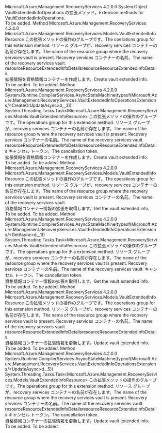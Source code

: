 <Type Name="VaultExtendedInfoOperationsExtensions" FullName="Microsoft.Azure.Management.RecoveryServices.VaultExtendedInfoOperationsExtensions">
  <TypeSignature Language="C#" Value="public static class VaultExtendedInfoOperationsExtensions" />
  <TypeSignature Language="ILAsm" Value=".class public auto ansi abstract sealed beforefieldinit VaultExtendedInfoOperationsExtensions extends System.Object" />
  <TypeSignature Language="DocId" Value="T:Microsoft.Azure.Management.RecoveryServices.VaultExtendedInfoOperationsExtensions" />
  <TypeSignature Language="VB.NET" Value="Public Module VaultExtendedInfoOperationsExtensions" />
  <TypeSignature Language="F#" Value="type VaultExtendedInfoOperationsExtensions = class" />
  <AssemblyInfo>
    <AssemblyName>Microsoft.Azure.Management.RecoveryServices</AssemblyName>
    <AssemblyVersion>4.2.0.0</AssemblyVersion>
  </AssemblyInfo>
  <Base>
    <BaseTypeName>System.Object</BaseTypeName>
  </Base>
  <Interfaces />
  <Docs>
    <summary>
            <span data-ttu-id="3a39e-101">VaultExtendedInfoOperations の拡張メソッド。</span><span class="sxs-lookup"><span data-stu-id="3a39e-101">Extension methods for VaultExtendedInfoOperations.</span></span>
            </summary>
    <remarks>To be added.</remarks>
  </Docs>
  <Members>
    <Member MemberName="CreateOrUpdate">
      <MemberSignature Language="C#" Value="public static Microsoft.Azure.Management.RecoveryServices.Models.VaultExtendedInfoResource CreateOrUpdate (this Microsoft.Azure.Management.RecoveryServices.IVaultExtendedInfoOperations operations, string resourceGroupName, string vaultName, Microsoft.Azure.Management.RecoveryServices.Models.VaultExtendedInfoResource resourceResourceExtendedInfoDetails);" />
      <MemberSignature Language="ILAsm" Value=".method public static hidebysig class Microsoft.Azure.Management.RecoveryServices.Models.VaultExtendedInfoResource CreateOrUpdate(class Microsoft.Azure.Management.RecoveryServices.IVaultExtendedInfoOperations operations, string resourceGroupName, string vaultName, class Microsoft.Azure.Management.RecoveryServices.Models.VaultExtendedInfoResource resourceResourceExtendedInfoDetails) cil managed" />
      <MemberSignature Language="DocId" Value="M:Microsoft.Azure.Management.RecoveryServices.VaultExtendedInfoOperationsExtensions.CreateOrUpdate(Microsoft.Azure.Management.RecoveryServices.IVaultExtendedInfoOperations,System.String,System.String,Microsoft.Azure.Management.RecoveryServices.Models.VaultExtendedInfoResource)" />
      <MemberSignature Language="VB.NET" Value="&lt;Extension()&gt;&#xA;Public Function CreateOrUpdate (operations As IVaultExtendedInfoOperations, resourceGroupName As String, vaultName As String, resourceResourceExtendedInfoDetails As VaultExtendedInfoResource) As VaultExtendedInfoResource" />
      <MemberSignature Language="F#" Value="static member CreateOrUpdate : Microsoft.Azure.Management.RecoveryServices.IVaultExtendedInfoOperations * string * string * Microsoft.Azure.Management.RecoveryServices.Models.VaultExtendedInfoResource -&gt; Microsoft.Azure.Management.RecoveryServices.Models.VaultExtendedInfoResource" Usage="Microsoft.Azure.Management.RecoveryServices.VaultExtendedInfoOperationsExtensions.CreateOrUpdate (operations, resourceGroupName, vaultName, resourceResourceExtendedInfoDetails)" />
      <MemberType>Method</MemberType>
      <AssemblyInfo>
        <AssemblyName>Microsoft.Azure.Management.RecoveryServices</AssemblyName>
        <AssemblyVersion>4.2.0.0</AssemblyVersion>
      </AssemblyInfo>
      <ReturnValue>
        <ReturnType>Microsoft.Azure.Management.RecoveryServices.Models.VaultExtendedInfoResource</ReturnType>
      </ReturnValue>
      <Parameters>
        <Parameter Name="operations" Type="Microsoft.Azure.Management.RecoveryServices.IVaultExtendedInfoOperations" RefType="this" />
        <Parameter Name="resourceGroupName" Type="System.String" />
        <Parameter Name="vaultName" Type="System.String" />
        <Parameter Name="resourceResourceExtendedInfoDetails" Type="Microsoft.Azure.Management.RecoveryServices.Models.VaultExtendedInfoResource" />
      </Parameters>
      <Docs>
        <param name="operations">
            <span data-ttu-id="3a39e-102">この拡張メソッドの操作のグループです。</span><span class="sxs-lookup"><span data-stu-id="3a39e-102">The operations group for this extension method.</span></span>
            </param>
        <param name="resourceGroupName">
            <span data-ttu-id="3a39e-103">リソース グループが、recovery services コンテナーの名前が存在します。</span><span class="sxs-lookup"><span data-stu-id="3a39e-103">The name of the resource group where the recovery services vault is present.</span></span>
            </param>
        <param name="vaultName">
            <span data-ttu-id="3a39e-104">Recovery services コンテナーの名前。</span><span class="sxs-lookup"><span data-stu-id="3a39e-104">The name of the recovery services vault.</span></span>
            </param>
        <param name="resourceResourceExtendedInfoDetails">
            <span data-ttu-id="3a39e-105">resourceResourceExtendedInfoDetails</span><span class="sxs-lookup"><span data-stu-id="3a39e-105">resourceResourceExtendedInfoDetails</span></span>
            </param>
        <summary>
            <span data-ttu-id="3a39e-106">拡張情報を資格情報コンテナーを作成します。</span><span class="sxs-lookup"><span data-stu-id="3a39e-106">Create vault extended info.</span></span>
            </summary>
        <returns>To be added.</returns>
        <remarks>To be added.</remarks>
      </Docs>
    </Member>
    <Member MemberName="CreateOrUpdateAsync">
      <MemberSignature Language="C#" Value="public static System.Threading.Tasks.Task&lt;Microsoft.Azure.Management.RecoveryServices.Models.VaultExtendedInfoResource&gt; CreateOrUpdateAsync (this Microsoft.Azure.Management.RecoveryServices.IVaultExtendedInfoOperations operations, string resourceGroupName, string vaultName, Microsoft.Azure.Management.RecoveryServices.Models.VaultExtendedInfoResource resourceResourceExtendedInfoDetails, System.Threading.CancellationToken cancellationToken = null);" />
      <MemberSignature Language="ILAsm" Value=".method public static hidebysig class System.Threading.Tasks.Task`1&lt;class Microsoft.Azure.Management.RecoveryServices.Models.VaultExtendedInfoResource&gt; CreateOrUpdateAsync(class Microsoft.Azure.Management.RecoveryServices.IVaultExtendedInfoOperations operations, string resourceGroupName, string vaultName, class Microsoft.Azure.Management.RecoveryServices.Models.VaultExtendedInfoResource resourceResourceExtendedInfoDetails, valuetype System.Threading.CancellationToken cancellationToken) cil managed" />
      <MemberSignature Language="DocId" Value="M:Microsoft.Azure.Management.RecoveryServices.VaultExtendedInfoOperationsExtensions.CreateOrUpdateAsync(Microsoft.Azure.Management.RecoveryServices.IVaultExtendedInfoOperations,System.String,System.String,Microsoft.Azure.Management.RecoveryServices.Models.VaultExtendedInfoResource,System.Threading.CancellationToken)" />
      <MemberSignature Language="F#" Value="static member CreateOrUpdateAsync : Microsoft.Azure.Management.RecoveryServices.IVaultExtendedInfoOperations * string * string * Microsoft.Azure.Management.RecoveryServices.Models.VaultExtendedInfoResource * System.Threading.CancellationToken -&gt; System.Threading.Tasks.Task&lt;Microsoft.Azure.Management.RecoveryServices.Models.VaultExtendedInfoResource&gt;" Usage="Microsoft.Azure.Management.RecoveryServices.VaultExtendedInfoOperationsExtensions.CreateOrUpdateAsync (operations, resourceGroupName, vaultName, resourceResourceExtendedInfoDetails, cancellationToken)" />
      <MemberType>Method</MemberType>
      <AssemblyInfo>
        <AssemblyName>Microsoft.Azure.Management.RecoveryServices</AssemblyName>
        <AssemblyVersion>4.2.0.0</AssemblyVersion>
      </AssemblyInfo>
      <Attributes>
        <Attribute>
          <AttributeName>System.Runtime.CompilerServices.AsyncStateMachine(typeof(Microsoft.Azure.Management.RecoveryServices.VaultExtendedInfoOperationsExtensions/&lt;CreateOrUpdateAsync&gt;d__3))</AttributeName>
        </Attribute>
      </Attributes>
      <ReturnValue>
        <ReturnType>System.Threading.Tasks.Task&lt;Microsoft.Azure.Management.RecoveryServices.Models.VaultExtendedInfoResource&gt;</ReturnType>
      </ReturnValue>
      <Parameters>
        <Parameter Name="operations" Type="Microsoft.Azure.Management.RecoveryServices.IVaultExtendedInfoOperations" RefType="this" />
        <Parameter Name="resourceGroupName" Type="System.String" />
        <Parameter Name="vaultName" Type="System.String" />
        <Parameter Name="resourceResourceExtendedInfoDetails" Type="Microsoft.Azure.Management.RecoveryServices.Models.VaultExtendedInfoResource" />
        <Parameter Name="cancellationToken" Type="System.Threading.CancellationToken" />
      </Parameters>
      <Docs>
        <param name="operations">
            <span data-ttu-id="3a39e-107">この拡張メソッドの操作のグループです。</span><span class="sxs-lookup"><span data-stu-id="3a39e-107">The operations group for this extension method.</span></span>
            </param>
        <param name="resourceGroupName">
            <span data-ttu-id="3a39e-108">リソース グループが、recovery services コンテナーの名前が存在します。</span><span class="sxs-lookup"><span data-stu-id="3a39e-108">The name of the resource group where the recovery services vault is present.</span></span>
            </param>
        <param name="vaultName">
            <span data-ttu-id="3a39e-109">Recovery services コンテナーの名前。</span><span class="sxs-lookup"><span data-stu-id="3a39e-109">The name of the recovery services vault.</span></span>
            </param>
        <param name="resourceResourceExtendedInfoDetails">
            <span data-ttu-id="3a39e-110">resourceResourceExtendedInfoDetails</span><span class="sxs-lookup"><span data-stu-id="3a39e-110">resourceResourceExtendedInfoDetails</span></span>
            </param>
        <param name="cancellationToken">
            <span data-ttu-id="3a39e-111">キャンセル トークン。</span><span class="sxs-lookup"><span data-stu-id="3a39e-111">The cancellation token.</span></span>
            </param>
        <summary>
            <span data-ttu-id="3a39e-112">拡張情報を資格情報コンテナーを作成します。</span><span class="sxs-lookup"><span data-stu-id="3a39e-112">Create vault extended info.</span></span>
            </summary>
        <returns>To be added.</returns>
        <remarks>To be added.</remarks>
      </Docs>
    </Member>
    <Member MemberName="Get">
      <MemberSignature Language="C#" Value="public static Microsoft.Azure.Management.RecoveryServices.Models.VaultExtendedInfoResource Get (this Microsoft.Azure.Management.RecoveryServices.IVaultExtendedInfoOperations operations, string resourceGroupName, string vaultName);" />
      <MemberSignature Language="ILAsm" Value=".method public static hidebysig class Microsoft.Azure.Management.RecoveryServices.Models.VaultExtendedInfoResource Get(class Microsoft.Azure.Management.RecoveryServices.IVaultExtendedInfoOperations operations, string resourceGroupName, string vaultName) cil managed" />
      <MemberSignature Language="DocId" Value="M:Microsoft.Azure.Management.RecoveryServices.VaultExtendedInfoOperationsExtensions.Get(Microsoft.Azure.Management.RecoveryServices.IVaultExtendedInfoOperations,System.String,System.String)" />
      <MemberSignature Language="VB.NET" Value="&lt;Extension()&gt;&#xA;Public Function Get (operations As IVaultExtendedInfoOperations, resourceGroupName As String, vaultName As String) As VaultExtendedInfoResource" />
      <MemberSignature Language="F#" Value="static member Get : Microsoft.Azure.Management.RecoveryServices.IVaultExtendedInfoOperations * string * string -&gt; Microsoft.Azure.Management.RecoveryServices.Models.VaultExtendedInfoResource" Usage="Microsoft.Azure.Management.RecoveryServices.VaultExtendedInfoOperationsExtensions.Get (operations, resourceGroupName, vaultName)" />
      <MemberType>Method</MemberType>
      <AssemblyInfo>
        <AssemblyName>Microsoft.Azure.Management.RecoveryServices</AssemblyName>
        <AssemblyVersion>4.2.0.0</AssemblyVersion>
      </AssemblyInfo>
      <ReturnValue>
        <ReturnType>Microsoft.Azure.Management.RecoveryServices.Models.VaultExtendedInfoResource</ReturnType>
      </ReturnValue>
      <Parameters>
        <Parameter Name="operations" Type="Microsoft.Azure.Management.RecoveryServices.IVaultExtendedInfoOperations" RefType="this" />
        <Parameter Name="resourceGroupName" Type="System.String" />
        <Parameter Name="vaultName" Type="System.String" />
      </Parameters>
      <Docs>
        <param name="operations">
            <span data-ttu-id="3a39e-113">この拡張メソッドの操作のグループです。</span><span class="sxs-lookup"><span data-stu-id="3a39e-113">The operations group for this extension method.</span></span>
            </param>
        <param name="resourceGroupName">
            <span data-ttu-id="3a39e-114">リソース グループが、recovery services コンテナーの名前が存在します。</span><span class="sxs-lookup"><span data-stu-id="3a39e-114">The name of the resource group where the recovery services vault is present.</span></span>
            </param>
        <param name="vaultName">
            <span data-ttu-id="3a39e-115">Recovery services コンテナーの名前。</span><span class="sxs-lookup"><span data-stu-id="3a39e-115">The name of the recovery services vault.</span></span>
            </param>
        <summary>
            <span data-ttu-id="3a39e-116">資格情報コンテナー情報の拡張を取得します。</span><span class="sxs-lookup"><span data-stu-id="3a39e-116">Get the vault extended info.</span></span>
            </summary>
        <returns>To be added.</returns>
        <remarks>To be added.</remarks>
      </Docs>
    </Member>
    <Member MemberName="GetAsync">
      <MemberSignature Language="C#" Value="public static System.Threading.Tasks.Task&lt;Microsoft.Azure.Management.RecoveryServices.Models.VaultExtendedInfoResource&gt; GetAsync (this Microsoft.Azure.Management.RecoveryServices.IVaultExtendedInfoOperations operations, string resourceGroupName, string vaultName, System.Threading.CancellationToken cancellationToken = null);" />
      <MemberSignature Language="ILAsm" Value=".method public static hidebysig class System.Threading.Tasks.Task`1&lt;class Microsoft.Azure.Management.RecoveryServices.Models.VaultExtendedInfoResource&gt; GetAsync(class Microsoft.Azure.Management.RecoveryServices.IVaultExtendedInfoOperations operations, string resourceGroupName, string vaultName, valuetype System.Threading.CancellationToken cancellationToken) cil managed" />
      <MemberSignature Language="DocId" Value="M:Microsoft.Azure.Management.RecoveryServices.VaultExtendedInfoOperationsExtensions.GetAsync(Microsoft.Azure.Management.RecoveryServices.IVaultExtendedInfoOperations,System.String,System.String,System.Threading.CancellationToken)" />
      <MemberSignature Language="F#" Value="static member GetAsync : Microsoft.Azure.Management.RecoveryServices.IVaultExtendedInfoOperations * string * string * System.Threading.CancellationToken -&gt; System.Threading.Tasks.Task&lt;Microsoft.Azure.Management.RecoveryServices.Models.VaultExtendedInfoResource&gt;" Usage="Microsoft.Azure.Management.RecoveryServices.VaultExtendedInfoOperationsExtensions.GetAsync (operations, resourceGroupName, vaultName, cancellationToken)" />
      <MemberType>Method</MemberType>
      <AssemblyInfo>
        <AssemblyName>Microsoft.Azure.Management.RecoveryServices</AssemblyName>
        <AssemblyVersion>4.2.0.0</AssemblyVersion>
      </AssemblyInfo>
      <Attributes>
        <Attribute>
          <AttributeName>System.Runtime.CompilerServices.AsyncStateMachine(typeof(Microsoft.Azure.Management.RecoveryServices.VaultExtendedInfoOperationsExtensions/&lt;GetAsync&gt;d__1))</AttributeName>
        </Attribute>
      </Attributes>
      <ReturnValue>
        <ReturnType>System.Threading.Tasks.Task&lt;Microsoft.Azure.Management.RecoveryServices.Models.VaultExtendedInfoResource&gt;</ReturnType>
      </ReturnValue>
      <Parameters>
        <Parameter Name="operations" Type="Microsoft.Azure.Management.RecoveryServices.IVaultExtendedInfoOperations" RefType="this" />
        <Parameter Name="resourceGroupName" Type="System.String" />
        <Parameter Name="vaultName" Type="System.String" />
        <Parameter Name="cancellationToken" Type="System.Threading.CancellationToken" />
      </Parameters>
      <Docs>
        <param name="operations">
            <span data-ttu-id="3a39e-117">この拡張メソッドの操作のグループです。</span><span class="sxs-lookup"><span data-stu-id="3a39e-117">The operations group for this extension method.</span></span>
            </param>
        <param name="resourceGroupName">
            <span data-ttu-id="3a39e-118">リソース グループが、recovery services コンテナーの名前が存在します。</span><span class="sxs-lookup"><span data-stu-id="3a39e-118">The name of the resource group where the recovery services vault is present.</span></span>
            </param>
        <param name="vaultName">
            <span data-ttu-id="3a39e-119">Recovery services コンテナーの名前。</span><span class="sxs-lookup"><span data-stu-id="3a39e-119">The name of the recovery services vault.</span></span>
            </param>
        <param name="cancellationToken">
            <span data-ttu-id="3a39e-120">キャンセル トークン。</span><span class="sxs-lookup"><span data-stu-id="3a39e-120">The cancellation token.</span></span>
            </param>
        <summary>
            <span data-ttu-id="3a39e-121">資格情報コンテナー情報の拡張を取得します。</span><span class="sxs-lookup"><span data-stu-id="3a39e-121">Get the vault extended info.</span></span>
            </summary>
        <returns>To be added.</returns>
        <remarks>To be added.</remarks>
      </Docs>
    </Member>
    <Member MemberName="Update">
      <MemberSignature Language="C#" Value="public static Microsoft.Azure.Management.RecoveryServices.Models.VaultExtendedInfoResource Update (this Microsoft.Azure.Management.RecoveryServices.IVaultExtendedInfoOperations operations, string resourceGroupName, string vaultName, Microsoft.Azure.Management.RecoveryServices.Models.VaultExtendedInfoResource resourceResourceExtendedInfoDetails);" />
      <MemberSignature Language="ILAsm" Value=".method public static hidebysig class Microsoft.Azure.Management.RecoveryServices.Models.VaultExtendedInfoResource Update(class Microsoft.Azure.Management.RecoveryServices.IVaultExtendedInfoOperations operations, string resourceGroupName, string vaultName, class Microsoft.Azure.Management.RecoveryServices.Models.VaultExtendedInfoResource resourceResourceExtendedInfoDetails) cil managed" />
      <MemberSignature Language="DocId" Value="M:Microsoft.Azure.Management.RecoveryServices.VaultExtendedInfoOperationsExtensions.Update(Microsoft.Azure.Management.RecoveryServices.IVaultExtendedInfoOperations,System.String,System.String,Microsoft.Azure.Management.RecoveryServices.Models.VaultExtendedInfoResource)" />
      <MemberSignature Language="VB.NET" Value="&lt;Extension()&gt;&#xA;Public Function Update (operations As IVaultExtendedInfoOperations, resourceGroupName As String, vaultName As String, resourceResourceExtendedInfoDetails As VaultExtendedInfoResource) As VaultExtendedInfoResource" />
      <MemberSignature Language="F#" Value="static member Update : Microsoft.Azure.Management.RecoveryServices.IVaultExtendedInfoOperations * string * string * Microsoft.Azure.Management.RecoveryServices.Models.VaultExtendedInfoResource -&gt; Microsoft.Azure.Management.RecoveryServices.Models.VaultExtendedInfoResource" Usage="Microsoft.Azure.Management.RecoveryServices.VaultExtendedInfoOperationsExtensions.Update (operations, resourceGroupName, vaultName, resourceResourceExtendedInfoDetails)" />
      <MemberType>Method</MemberType>
      <AssemblyInfo>
        <AssemblyName>Microsoft.Azure.Management.RecoveryServices</AssemblyName>
        <AssemblyVersion>4.2.0.0</AssemblyVersion>
      </AssemblyInfo>
      <ReturnValue>
        <ReturnType>Microsoft.Azure.Management.RecoveryServices.Models.VaultExtendedInfoResource</ReturnType>
      </ReturnValue>
      <Parameters>
        <Parameter Name="operations" Type="Microsoft.Azure.Management.RecoveryServices.IVaultExtendedInfoOperations" RefType="this" />
        <Parameter Name="resourceGroupName" Type="System.String" />
        <Parameter Name="vaultName" Type="System.String" />
        <Parameter Name="resourceResourceExtendedInfoDetails" Type="Microsoft.Azure.Management.RecoveryServices.Models.VaultExtendedInfoResource" />
      </Parameters>
      <Docs>
        <param name="operations">
            <span data-ttu-id="3a39e-122">この拡張メソッドの操作のグループです。</span><span class="sxs-lookup"><span data-stu-id="3a39e-122">The operations group for this extension method.</span></span>
            </param>
        <param name="resourceGroupName">
            <span data-ttu-id="3a39e-123">リソース グループが、recovery services コンテナーの名前が存在します。</span><span class="sxs-lookup"><span data-stu-id="3a39e-123">The name of the resource group where the recovery services vault is present.</span></span>
            </param>
        <param name="vaultName">
            <span data-ttu-id="3a39e-124">Recovery services コンテナーの名前。</span><span class="sxs-lookup"><span data-stu-id="3a39e-124">The name of the recovery services vault.</span></span>
            </param>
        <param name="resourceResourceExtendedInfoDetails">
            <span data-ttu-id="3a39e-125">resourceResourceExtendedInfoDetails</span><span class="sxs-lookup"><span data-stu-id="3a39e-125">resourceResourceExtendedInfoDetails</span></span>
            </param>
        <summary>
            <span data-ttu-id="3a39e-126">資格情報コンテナーの拡張情報を更新します。</span><span class="sxs-lookup"><span data-stu-id="3a39e-126">Update vault extended info.</span></span>
            </summary>
        <returns>To be added.</returns>
        <remarks>To be added.</remarks>
      </Docs>
    </Member>
    <Member MemberName="UpdateAsync">
      <MemberSignature Language="C#" Value="public static System.Threading.Tasks.Task&lt;Microsoft.Azure.Management.RecoveryServices.Models.VaultExtendedInfoResource&gt; UpdateAsync (this Microsoft.Azure.Management.RecoveryServices.IVaultExtendedInfoOperations operations, string resourceGroupName, string vaultName, Microsoft.Azure.Management.RecoveryServices.Models.VaultExtendedInfoResource resourceResourceExtendedInfoDetails, System.Threading.CancellationToken cancellationToken = null);" />
      <MemberSignature Language="ILAsm" Value=".method public static hidebysig class System.Threading.Tasks.Task`1&lt;class Microsoft.Azure.Management.RecoveryServices.Models.VaultExtendedInfoResource&gt; UpdateAsync(class Microsoft.Azure.Management.RecoveryServices.IVaultExtendedInfoOperations operations, string resourceGroupName, string vaultName, class Microsoft.Azure.Management.RecoveryServices.Models.VaultExtendedInfoResource resourceResourceExtendedInfoDetails, valuetype System.Threading.CancellationToken cancellationToken) cil managed" />
      <MemberSignature Language="DocId" Value="M:Microsoft.Azure.Management.RecoveryServices.VaultExtendedInfoOperationsExtensions.UpdateAsync(Microsoft.Azure.Management.RecoveryServices.IVaultExtendedInfoOperations,System.String,System.String,Microsoft.Azure.Management.RecoveryServices.Models.VaultExtendedInfoResource,System.Threading.CancellationToken)" />
      <MemberSignature Language="F#" Value="static member UpdateAsync : Microsoft.Azure.Management.RecoveryServices.IVaultExtendedInfoOperations * string * string * Microsoft.Azure.Management.RecoveryServices.Models.VaultExtendedInfoResource * System.Threading.CancellationToken -&gt; System.Threading.Tasks.Task&lt;Microsoft.Azure.Management.RecoveryServices.Models.VaultExtendedInfoResource&gt;" Usage="Microsoft.Azure.Management.RecoveryServices.VaultExtendedInfoOperationsExtensions.UpdateAsync (operations, resourceGroupName, vaultName, resourceResourceExtendedInfoDetails, cancellationToken)" />
      <MemberType>Method</MemberType>
      <AssemblyInfo>
        <AssemblyName>Microsoft.Azure.Management.RecoveryServices</AssemblyName>
        <AssemblyVersion>4.2.0.0</AssemblyVersion>
      </AssemblyInfo>
      <Attributes>
        <Attribute>
          <AttributeName>System.Runtime.CompilerServices.AsyncStateMachine(typeof(Microsoft.Azure.Management.RecoveryServices.VaultExtendedInfoOperationsExtensions/&lt;UpdateAsync&gt;d__5))</AttributeName>
        </Attribute>
      </Attributes>
      <ReturnValue>
        <ReturnType>System.Threading.Tasks.Task&lt;Microsoft.Azure.Management.RecoveryServices.Models.VaultExtendedInfoResource&gt;</ReturnType>
      </ReturnValue>
      <Parameters>
        <Parameter Name="operations" Type="Microsoft.Azure.Management.RecoveryServices.IVaultExtendedInfoOperations" RefType="this" />
        <Parameter Name="resourceGroupName" Type="System.String" />
        <Parameter Name="vaultName" Type="System.String" />
        <Parameter Name="resourceResourceExtendedInfoDetails" Type="Microsoft.Azure.Management.RecoveryServices.Models.VaultExtendedInfoResource" />
        <Parameter Name="cancellationToken" Type="System.Threading.CancellationToken" />
      </Parameters>
      <Docs>
        <param name="operations">
            <span data-ttu-id="3a39e-127">この拡張メソッドの操作のグループです。</span><span class="sxs-lookup"><span data-stu-id="3a39e-127">The operations group for this extension method.</span></span>
            </param>
        <param name="resourceGroupName">
            <span data-ttu-id="3a39e-128">リソース グループが、recovery services コンテナーの名前が存在します。</span><span class="sxs-lookup"><span data-stu-id="3a39e-128">The name of the resource group where the recovery services vault is present.</span></span>
            </param>
        <param name="vaultName">
            <span data-ttu-id="3a39e-129">Recovery services コンテナーの名前。</span><span class="sxs-lookup"><span data-stu-id="3a39e-129">The name of the recovery services vault.</span></span>
            </param>
        <param name="resourceResourceExtendedInfoDetails">
            <span data-ttu-id="3a39e-130">resourceResourceExtendedInfoDetails</span><span class="sxs-lookup"><span data-stu-id="3a39e-130">resourceResourceExtendedInfoDetails</span></span>
            </param>
        <param name="cancellationToken">
            <span data-ttu-id="3a39e-131">キャンセル トークン。</span><span class="sxs-lookup"><span data-stu-id="3a39e-131">The cancellation token.</span></span>
            </param>
        <summary>
            <span data-ttu-id="3a39e-132">資格情報コンテナーの拡張情報を更新します。</span><span class="sxs-lookup"><span data-stu-id="3a39e-132">Update vault extended info.</span></span>
            </summary>
        <returns>To be added.</returns>
        <remarks>To be added.</remarks>
      </Docs>
    </Member>
  </Members>
</Type>